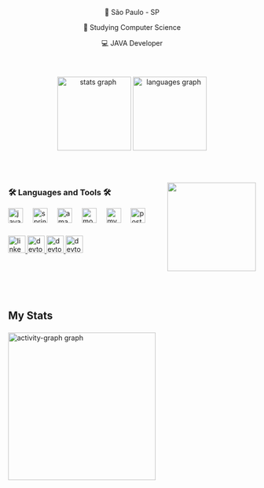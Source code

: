 <div align="center">
 <p align="center">📍 São Paulo - SP</p>
 <p>🎯 Studying Computer Science</p>
 <p>💻 JAVA Developer</p><br>
</div>

###

###

<div align="center">
  <img src="https://github-readme-stats.vercel.app/api?username=pedro&hide_title=false&hide_rank=false&show_icons=true&include_all_commits=true&count_private=true&disable_animations=false&theme=merko&locale=en&hide_border=false" height="150" alt="stats graph"  />
  <img src="https://github-readme-stats.vercel.app/api/top-langs?username=pedro&locale=en&hide_title=false&layout=compact&card_width=320&langs_count=5&theme=merko&hide_border=false" height="150" alt="languages graph"  />
</div>

<br></br>

<img align="right" height="180" src="https://www.alura.com.br/artigos/assets/hello-world-em-varias-linguagens/imagem1.gif" />


<div align="center">
  <h3 align="left">🛠️ Languages and Tools 🛠️</h3>
</div>

<div align="left">
  <img src="https://cdn.jsdelivr.net/gh/devicons/devicon/icons/java/java-original.svg" height="30" alt="java logo"  />
  <img width="12" />
  <img src="https://cdn.jsdelivr.net/gh/devicons/devicon/icons/spring/spring-original.svg" height="30" alt="spring logo"  />
  <img width="12" />
  <img src="https://cdn.jsdelivr.net/gh/devicons/devicon/icons/amazonwebservices/amazonwebservices-line-wordmark.svg" height="30" alt="amazonwebservices logo"  />
  <img width="12" />
  <img src="https://cdn.jsdelivr.net/gh/devicons/devicon/icons/mongodb/mongodb-original.svg" height="30" alt="mongodb logo"  />
  <img width="12" />
  <img src="https://cdn.jsdelivr.net/gh/devicons/devicon/icons/mysql/mysql-original.svg" height="30" alt="mysql logo"  />
  <img width="12" />
  <img src="https://cdn.jsdelivr.net/gh/devicons/devicon/icons/postgresql/postgresql-original.svg" height="30" alt="postgresql logo"  />
</div>

###

<div align="left">
  <a href="https://www.linkedin.com/in/pedro-eduardo-bibiano/" target="_blank">
    <img src="https://img.shields.io/static/v1?message=LinkedIn&logo=linkedin&label=&color=0077B5&logoColor=white&labelColor=&style=for-the-badge" height="35" alt="linkedin logo"  />
  </a>
  <a href="https://portfolio-pedrobibiano.netlify.app/" target="_blank">
    <img src="https://img.shields.io/static/v1?message=Portifolio&logo=dev.to&label=&color=0A0A0A&logoColor=white&labelColor=&style=for-the-badge" height="35" alt="devto logo"  />
       <img src="https://img.shields.io/static/v1?message=Postman&logo=Postman&label=&color=FF6C37&logoColor=white&labelColor=&style=for-the-badge" height="35" alt="devto logo"  />
  </a>
       <img src="https://img.shields.io/static/v1?message=Git&logo=Git&label=&color=F05032&logoColor=white&labelColor=&style=for-the-badge" height="35" alt="devto logo"  />
  </a>


  

<br></br>
<br></br>
## My Stats

###

  <img src="https://github-readme-activity-graph.vercel.app/graph?username=pedroeduardobibiano&radius=16&theme=merko&area=true&order=5&hide_title=false&hide_border=true" height="300" alt="activity-graph graph"  />
</div>

###



